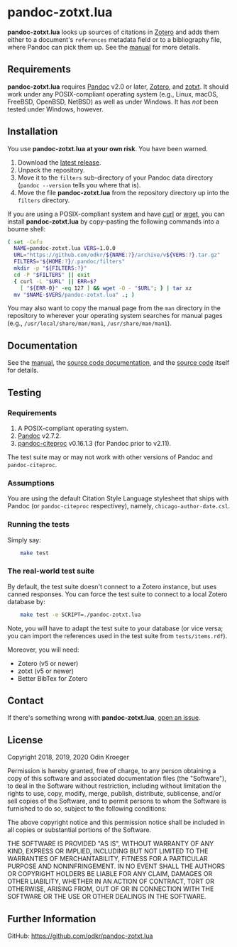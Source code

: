 # pandoc-zotxt.lua

**pandoc-zotxt.lua** looks up sources of citations in
[Zotero](https://www.zotero.org/) and adds them either to a
document's `references` metadata field or to a bibliography
file, where Pandoc can pick them up. See the
[manual](man/pandoc-zotxt.lua.md) for more details.


## Requirements

**pandoc-zotxt.lua** requires [Pandoc](https://www.pandoc.org/) v2.0 or later,
[Zotero](https://www.zotero.org/), and [zotxt](https://github.com/egh/zotxt/).
It should work under any POSIX-compliant operating system (e.g., Linux, macOS,
FreeBSD, OpenBSD, NetBSD) as well as under Windows. It has *not* been tested
under Windows, however.


## Installation

You use **pandoc-zotxt.lua** **at your own risk**. You have been warned.

1. Download the
   [latest release](https://github.com/odkr/pandoc-zotxt.lua/releases/latest).
2. Unpack the repository.
3. Move it to the `filters` sub-directory of your Pandoc data directory \
   (`pandoc --version` tells you where that is).
4. Move the file **pandoc-zotxt.lua** from the repository directory
   up into the `filters` directory.

If you are using a POSIX-compliant system and have
[curl](https://curl.haxx.se/) or
[wget](https://www.gnu.org/software/wget/), you can
install **pandoc-zotxt.lua** by copy-pasting the
following commands into a bourne shell:

```sh
( set -Cefu
  NAME=pandoc-zotxt.lua VERS=1.0.0
  URL="https://github.com/odkr/${NAME:?}/archive/v${VERS:?}.tar.gz"
  FILTERS="${HOME:?}/.pandoc/filters"
  mkdir -p "${FILTERS:?}"
  cd -P "$FILTERS" || exit
  { curl -L "$URL" || ERR=$?
    [ "${ERR-0}" -eq 127 ] && wget -O - "$URL"; } | tar xz
  mv "$NAME-$VERS/pandoc-zotxt.lua" .; )
```

You may also want to copy the manual page from the `man` directory in the
repository to wherever your operating system searches for manual pages
(e.g., `/usr/local/share/man/man1`, `/usr/share/man/man1`).


## Documentation

See the [manual](man/pandoc-zotxt.lua.md), the
[source code documentation](https://odkr.github.io/pandoc-zotxt.lua/),
and the [source code](pandoc-zotxt.lua) itself for details.


## Testing

### Requirements

1. A POSIX-compliant operating system.
2. [Pandoc](https://www.pandoc.org/) v2.7.2.
3. [pandoc-citeproc](https://github.com/jgm/pandoc-citeproc) v0.16.1.3
   (for Pandoc prior to v2.11).

The test suite may or may not work with other versions of
Pandoc and `pandoc-citeproc`.

### Assumptions

You are using the default Citation Style Language stylesheet that ships with
Pandoc (or `pandoc-citeproc` respectivey), namely, `chicago-author-date.csl`.

### Running the tests

Simply say:

```sh
    make test
```

### The real-world test suite

By default, the test suite doesn't connect to a Zotero instance,
but uses canned responses. You can force the test suite to connect
to a local Zotero database by:

```sh
    make test -e SCRIPT=./pandoc-zotxt.lua
```

Note, you will have to adapt the test suite to your database (or vice versa;
you can import the references used in the test suite from `tests/items.rdf`).

Moreover, you will need:

* Zotero (v5 or newer)
* zotxt (v5 or newer)
* Better BibTex for Zotero


## Contact

If there's something wrong with **pandoc-zotxt.lua**,
[open an issue](https://github.com/odkr/pandoc-zotxt.lua/issues).


## License

Copyright 2018, 2019, 2020 Odin Kroeger

Permission is hereby granted, free of charge, to any person obtaining a copy
of this software and associated documentation files (the "Software"), to deal
in the Software without restriction, including without limitation the rights
to use, copy, modify, merge, publish, distribute, sublicense, and/or sell
copies of the Software, and to permit persons to whom the Software is
furnished to do so, subject to the following conditions:

The above copyright notice and this permission notice shall be included in
all copies or substantial portions of the Software.

THE SOFTWARE IS PROVIDED "AS IS", WITHOUT WARRANTY OF ANY KIND, EXPRESS OR
IMPLIED, INCLUDING BUT NOT LIMITED TO THE WARRANTIES OF MERCHANTABILITY,
FITNESS FOR A PARTICULAR PURPOSE AND NONINFRINGEMENT. IN NO EVENT SHALL THE
AUTHORS OR COPYRIGHT HOLDERS BE LIABLE FOR ANY CLAIM, DAMAGES OR OTHER
LIABILITY, WHETHER IN AN ACTION OF CONTRACT, TORT OR OTHERWISE, ARISING FROM,
OUT OF OR IN CONNECTION WITH THE SOFTWARE OR THE USE OR OTHER DEALINGS IN THE
SOFTWARE.


## Further Information

GitHub: <https://github.com/odkr/pandoc-zotxt.lua>
